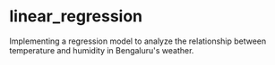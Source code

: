 # linear_regression
Implementing a regression model to analyze the relationship between temperature and humidity in Bengaluru's weather.
